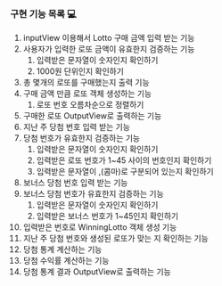 ### 구현 기능 목록 💻

1. inputView 이용해서 Lotto 구매 금액 입력 받는 기능
2. 사용자가 입력한 로또 금액이 유효한지 검증하는 기능
   1. 입력받은 문자열이 숫자인지 확인하기
   2. 1000원 단위인지 확인하기
3. 총 몇개의 로또를 구매했는지 출력 기능
4. 구매 금액 만큼 로또 객체 생성하는 기능
   1. 로또 번호 오름차순으로 정렬하기
5. 구매한 로또 OutputView로 출력하는 기능
6. 지난 주 당첨 번호 입력 받는 기능
7. 당첨 번호가 유효한지 검증하는 기능
   1. 입력받은 문자열이 숫자인지 확인하기
   2. 입력받은 로또 번호가 1~45 사이의 번호인지 확인하기
   3. 입력받은 문자열이 ,(콤마)로 구분되어 있는지 확인하기
8. 보너스 당첨 번호 입력 받는 기능
9. 보너스 당첨 번호가 유효한지 검증하는 기능
   1. 입력받은 문자열이 숫자인지 확인하기
   2. 입력받은 보너스 번호가 1~45인지 확인하기
10. 입력받은 번호로 WinningLotto 객체 생성 기능
11. 지난 주 당첨 번호와 생성된 로또가 맞는 지 확인하는 기능
12. 당첨 통계 계산하는 기능
13. 당첨 수익률 계산하는 기능
14. 당첨 통계 결과 OutputView로 출력하는 기능